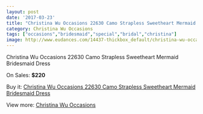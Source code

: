 ```yaml
---
layout: post
date: '2017-03-23'
title: "Christina Wu Occasions 22630 Camo Strapless Sweetheart Mermaid Bridesmaid Dress"
category: Christina Wu Occasions
tags: ["occasions","bridesmaid","special","bridal","christina"]
image: http://www.eudances.com/14437-thickbox_default/christina-wu-occasions-22630-camo-strapless-sweetheart-mermaid-bridesmaid-dress.jpg
---
```

Christina Wu Occasions 22630 Camo Strapless Sweetheart Mermaid Bridesmaid Dress

On Sales: **$220**
<a href="https://www.eudances.com/en/christina-wu-occasions/4328-christina-wu-occasions-22630-camo-strapless-sweetheart-mermaid-bridesmaid-dress.html"><amp-img layout="responsive" width="600" height="600" src="//www.eudances.com/14437-thickbox_default/christina-wu-occasions-22630-camo-strapless-sweetheart-mermaid-bridesmaid-dress.jpg" alt="Christina Wu Occasions 22630 Camo Strapless Sweetheart Mermaid Bridesmaid Dress 0" /></a>
<a href="https://www.eudances.com/en/christina-wu-occasions/4328-christina-wu-occasions-22630-camo-strapless-sweetheart-mermaid-bridesmaid-dress.html"><amp-img layout="responsive" width="600" height="600" src="//www.eudances.com/14440-thickbox_default/christina-wu-occasions-22630-camo-strapless-sweetheart-mermaid-bridesmaid-dress.jpg" alt="Christina Wu Occasions 22630 Camo Strapless Sweetheart Mermaid Bridesmaid Dress 1" /></a>
<a href="https://www.eudances.com/en/christina-wu-occasions/4328-christina-wu-occasions-22630-camo-strapless-sweetheart-mermaid-bridesmaid-dress.html"><amp-img layout="responsive" width="600" height="600" src="//www.eudances.com/14439-thickbox_default/christina-wu-occasions-22630-camo-strapless-sweetheart-mermaid-bridesmaid-dress.jpg" alt="Christina Wu Occasions 22630 Camo Strapless Sweetheart Mermaid Bridesmaid Dress 2" /></a>
<a href="https://www.eudances.com/en/christina-wu-occasions/4328-christina-wu-occasions-22630-camo-strapless-sweetheart-mermaid-bridesmaid-dress.html"><amp-img layout="responsive" width="600" height="600" src="//www.eudances.com/14438-thickbox_default/christina-wu-occasions-22630-camo-strapless-sweetheart-mermaid-bridesmaid-dress.jpg" alt="Christina Wu Occasions 22630 Camo Strapless Sweetheart Mermaid Bridesmaid Dress 3" /></a>

Buy it: [Christina Wu Occasions 22630 Camo Strapless Sweetheart Mermaid Bridesmaid Dress](https://www.eudances.com/en/christina-wu-occasions/4328-christina-wu-occasions-22630-camo-strapless-sweetheart-mermaid-bridesmaid-dress.html "Christina Wu Occasions 22630 Camo Strapless Sweetheart Mermaid Bridesmaid Dress")

View more: [Christina Wu Occasions](https://www.eudances.com/en/59-christina-wu-occasions "Christina Wu Occasions")